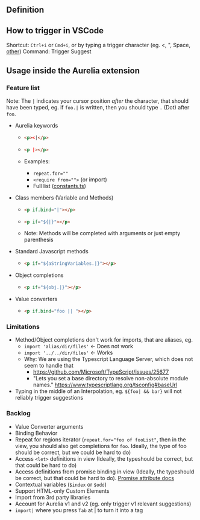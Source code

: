 
## Definition

## How to trigger in VSCode
Shortcut: `Ctrl+i` or `Cmd+i`, or by typing a trigger character (eg. <, ", Space, [other](https://github.com/aurelia/vscode-extension/blob/61376419796275b4e3b8e56dce069282e4697dde/server/src/server.ts#L78))
Command: Trigger Suggest

## Usage inside the Aurelia extension

### Feature list
Note: The `|` indicates your cursor position *after* the character, that should have been typed, eg.
if `foo.|` is written, then you should type `.` (Dot) after `foo`.

- Aurelia keywords
  - ```html
    <p><|</p>
    ```
  - ```html
    <p |></p>
    ```

  - Examples:
    - `repeat.for=""`
    - `<require from="">` (or import)
    - Full list ([constants.ts](https://github.com/aurelia/vscode-extension/blob/e89fa44e00ec1b16066d734fbebc01e459df09b9/server/src/common/constants.ts#L101))

- Class members (Variable and Methods)
  - ```html
    <p if.bind="|"></p>
    ```
  - ```html
    <p if="${|}"></p>
    ```
  - Note: Methods will be completed with arguments or just empty parenthesis

- Standard Javascript methods
  - ```html
    <p if="${aStringVariables.|}"></p>
    ```

- Object completions
  - ```html
    <p if="${obj.|}"></p>
    ```

- Value converters
  - ```html
    <p if.bind="foo || "></p>
    ```

### Limitations
- Method/Object completions don't work for imports, that are aliases, eg.
  - `import 'alias/dir/files'` <- Does not work
  - `import '../../dir/files'` <- Works
  - Why: We are using the Typescript Language Server, which does not seem to handle that
    - https://github.com/Microsoft/TypeScript/issues/25677
    - "Lets you set a base directory to resolve non-absolute module names." https://www.typescriptlang.org/tsconfig#baseUrl
- Typing in the middle of an Interpolation, eg. `${foo| && bar}` will not reliably trigger suggestions

### Backlog
- Value Converter arguments
- Binding Behavior
- Repeat for regions iterator (`repeat.for="foo of fooList"`, then in the view, you should also get completions for `foo`. Ideally, the type of foo should be correct, but we could be hard to do)
- Access `<let>` definitions in view (Ideally, the typeshould be correct, but that could be hard to do)
- Access definitions from promise binding in view (Ideally, the typeshould be correct, but that could be hard to do). [Promise attribute docs](https://docs.aurelia.io/getting-to-know-aurelia/introduction/built-in-template-features/promise.bind)
- Contextual variables (`$index` or `$odd`)
- Support HTML-only Custom Elements
- Import from 3rd party libraries
- Account for Aurelia v1 and v2 (eg. only trigger v1 relevant suggestions)
- `import|` where you press `Tab` at | to turn it into a tag
